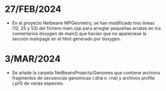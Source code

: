 # 27/FEB/2024
* En el proyecto Netbeans MPGeometry, se han modificado tres líneas (12, 25 y 53) del fichero main.cpp para arreglar pequeñas erratas en los comentarios doxygen de main() que hacían que no apareciese la sección mainpage en el html generado por doxygen.

# 3/MAR/2024
* Se añade la carpeta NetBeansProjects/Genomes que contiene archivos fragmentos de secuencias genómicas (.dna o .rna) y archivos profile (.prf) de varias especies.
